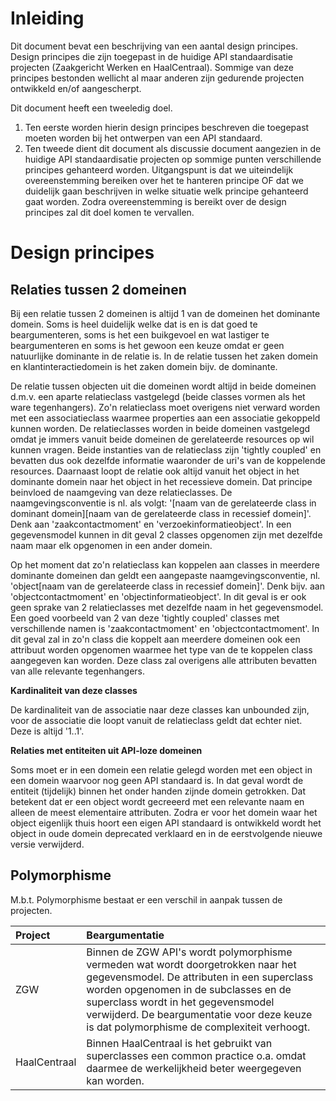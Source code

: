# Inleiding

Dit document bevat een beschrijving van een aantal design principes. Design principes die zijn toegepast in de huidige API standaardisatie projecten (Zaakgericht Werken en HaalCentraal).
Sommige van deze principes bestonden wellicht al maar anderen zijn gedurende projecten ontwikkeld en/of aangescherpt.

Dit document heeft een tweeledig doel. 
1. Ten eerste worden hierin design principes beschreven die toegepast moeten worden bij het ontwerpen van een API standaard.
2. Ten tweede dient dit document als discussie document aangezien in de huidige API standaardisatie projecten op sommige punten verschillende principes gehanteerd worden.
   Uitgangspunt is dat we uiteindelijk overeenstemming bereiken over het te hanteren principe OF dat we duidelijk gaan beschrijven in welke situatie welk principe gehanteerd gaat worden.
   Zodra overeenstemming is bereikt over de design principes zal dit doel komen te vervallen.

# Design principes

## Relaties tussen 2 domeinen

Bij een relatie tussen 2 domeinen is altijd 1 van de domeinen het dominante domein. 
Soms is heel duidelijk welke dat is en is dat goed te beargumenteren, soms is het een buikgevoel en wat lastiger te beargumenteren en soms is het 
gewoon een keuze omdat er geen natuurlijke dominante in de relatie is. In de relatie tussen het zaken domein en klantinteractiedomein is het zaken 
domein bijv. de dominante.

De relatie tussen objecten uit die domeinen wordt altijd in beide domeinen d.m.v. een aparte relatieclass vastgelegd (beide classes vormen als het ware
tegenhangers). Zo'n relatieclass moet overigens niet verward worden met een associatieclass waarmee properties aan een associatie gekoppeld kunnen worden.
De relatieclasses worden in beide domeinen vastgelegd omdat je immers vanuit beide domeinen de gerelateerde resources op wil kunnen vragen. Beide 
instanties van de relatieclass zijn 'tightly coupled' en bevatten dus ook dezelfde informatie waaronder de uri's van de koppelende resources. 
Daarnaast loopt de relatie ook altijd vanuit het object in het dominante domein naar het object in het recessieve domein. Dat principe beinvloed de 
naamgeving van deze relatieclasses. 
De naamgevingsconventie is nl. als volgt: '[naam van de gerelateerde class in dominant domein][naam van de gerelateerde class in recessief domein]'.
Denk aan 'zaakcontactmoment' en 'verzoekinformatieobject'. In een gegevensmodel kunnen in dit geval 2 classes opgenomen zijn met dezelfde naam maar elk 
opgenomen in een ander domein.

Op het moment dat zo'n relatieclass kan koppelen aan classes in meerdere dominante domeinen dan geldt een aangepaste naamgevingsconventie, nl. 
'object[naam van de gerelateerde class in recessief domein]'. Denk bijv. aan 'objectcontactmoment' en 'objectinformatieobject'. In dit geval is er ook 
geen sprake van 2 relatieclasses met dezelfde naam in het gegevensmodel. Een goed voorbeeld van 2 van deze 'tightly coupled' classes met verschillende
namen is 'zaakcontactmoment' en 'objectcontactmoment'. In dit geval zal in zo'n class die koppelt aan meerdere domeinen ook een attribuut worden opgenomen 
waarmee het type van de te koppelen class aangegeven kan worden. Deze class zal overigens alle attributen bevatten van alle relevante tegenhangers.

**Kardinaliteit van deze classes**

De kardinaliteit van de associatie naar deze classes kan unbounded zijn, voor de associatie die loopt vanuit de relatieclass geldt dat echter niet.
Deze is altijd '1..1'. 

**Relaties met entiteiten uit API-loze domeinen**

Soms moet er in een domein een relatie gelegd worden met een object in een domein waarvoor nog geen API standaard is.
In dat geval wordt de entiteit (tijdelijk) binnen het onder handen zijnde domein getrokken. Dat betekent dat er een object wordt gecreeerd met een
relevante naam en alleen de meest elementaire attributen. Zodra er voor het domein waar het object eigenlijk thuis hoort een eigen API standaard is 
ontwikkeld wordt het object in oude domein deprecated verklaard en in de eerstvolgende nieuwe versie verwijderd.

## Polymorphisme
M.b.t. Polymorphisme bestaat er een verschil in aanpak tussen de projecten.

| Project | Beargumentatie |
|:------- |:-------------- |
| ZGW | Binnen de ZGW API's wordt polymorphisme vermeden wat wordt doorgetrokken naar het gegevensmodel. De attributen in een superclass worden opgenomen in de subclasses en de superclass wordt in het gegevensmodel verwijderd. De beargumentatie voor deze keuze is dat polymorphisme de complexiteit verhoogt. |
| HaalCentraal | Binnen HaalCentraal is het gebruikt van superclasses een common practice o.a. omdat daarmee de werkelijkheid beter weergegeven kan worden. |
